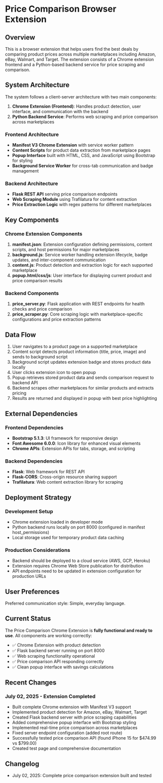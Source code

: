 # Price Comparison Browser Extension

## Overview

This is a browser extension that helps users find the best deals by comparing product prices across multiple marketplaces including Amazon, eBay, Walmart, and Target. The extension consists of a Chrome extension frontend and a Python-based backend service for price scraping and comparison.

## System Architecture

The system follows a client-server architecture with two main components:

1. **Chrome Extension (Frontend)**: Handles product detection, user interface, and communication with the backend
2. **Python Backend Service**: Performs web scraping and price comparison across marketplaces

### Frontend Architecture
- **Manifest V3 Chrome Extension** with service worker pattern
- **Content Scripts** for product data extraction from marketplace pages
- **Popup Interface** built with HTML, CSS, and JavaScript using Bootstrap for styling
- **Background Service Worker** for cross-tab communication and badge management

### Backend Architecture
- **Flask REST API** serving price comparison endpoints
- **Web Scraping Module** using Trafilatura for content extraction
- **Price Extraction Logic** with regex patterns for different marketplaces

## Key Components

### Chrome Extension Components

1. **manifest.json**: Extension configuration defining permissions, content scripts, and host permissions for major marketplaces
2. **background.js**: Service worker handling extension lifecycle, badge updates, and inter-component communication
3. **content.js**: Product detection and extraction logic for each supported marketplace
4. **popup.html/css/js**: User interface for displaying current product and price comparison results

### Backend Components

1. **price_server.py**: Flask application with REST endpoints for health checks and price comparison
2. **price_scraper.py**: Core scraping logic with marketplace-specific configurations and price extraction patterns

## Data Flow

1. User navigates to a product page on a supported marketplace
2. Content script detects product information (title, price, image) and sends to background script
3. Background script updates extension badge and stores product data locally
4. User clicks extension icon to open popup
5. Popup retrieves stored product data and sends comparison request to backend API
6. Backend scrapes other marketplaces for similar products and extracts pricing
7. Results are returned and displayed in popup with best price highlighting

## External Dependencies

### Frontend Dependencies
- **Bootstrap 5.1.3**: UI framework for responsive design
- **Font Awesome 6.0.0**: Icon library for enhanced visual elements
- **Chrome APIs**: Extension APIs for tabs, storage, and scripting

### Backend Dependencies
- **Flask**: Web framework for REST API
- **Flask-CORS**: Cross-origin resource sharing support
- **Trafilatura**: Web content extraction library for scraping

## Deployment Strategy

### Development Setup
- Chrome extension loaded in developer mode
- Python backend runs locally on port 8000 (configured in manifest host_permissions)
- Local storage used for temporary product data caching

### Production Considerations
- Backend should be deployed to a cloud service (AWS, GCP, Heroku)
- Extension requires Chrome Web Store publication for distribution
- API endpoints need to be updated in extension configuration for production URLs

## User Preferences

Preferred communication style: Simple, everyday language.

## Current Status

The Price Comparison Chrome Extension is **fully functional and ready to use**. All components are working correctly:

- ✅ Chrome Extension with product detection
- ✅ Flask backend server running on port 8000
- ✅ Web scraping functionality operational
- ✅ Price comparison API responding correctly
- ✅ Clean popup interface with savings calculations

## Recent Changes

### July 02, 2025 - Extension Completed
- Built complete Chrome extension with Manifest V3 support
- Implemented product detection for Amazon, eBay, Walmart, Target
- Created Flask backend server with price scraping capabilities
- Added comprehensive popup interface with Bootstrap styling
- Implemented real-time price comparison across marketplaces
- Fixed server endpoint configuration (added root route)
- Successfully tested price comparison API (found iPhone 15 for $474.99 vs $799.00)
- Created test page and comprehensive documentation

## Changelog

- July 02, 2025: Complete price comparison extension built and tested